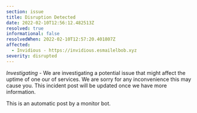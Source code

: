 ```yaml
---
section: issue
title: Disruption Detected
date: 2022-02-10T12:56:12.482513Z
resolved: true
informational: false
resolvedWhen: 2022-02-10T12:57:20.401807Z
affected:
  - Invidious - https://invidious.esmailelbob.xyz
severity: disrupted
---
```

*Investigating* - We are investigating a potential issue that might affect the uptime of one our of services. We are sorry for any inconvenience this may cause you. This incident post will be updated once we have more information.

This is an automatic post by a monitor bot.
        